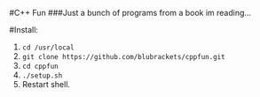 #C++ Fun
###Just a bunch of programs from a book im reading...

#Install:
1. `cd /usr/local`
2. `git clone https://github.com/blubrackets/cppfun.git`
3. `cd cppfun`
4. `./setup.sh`
5. Restart shell.